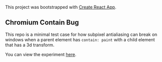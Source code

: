 This project was bootstrapped with [Create React App](https://github.com/facebook/create-react-app).

## Chromium Contain Bug

This repo is a minimal test case for how subpixel antialiasing can break on
windows when a parent element has `contain: paint` with a child element that
has a 3d transform.

You can view the experiment [here](https://chrome-contain-bug.amadeus.now.sh).
